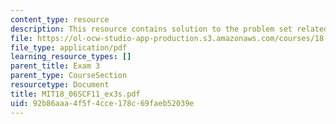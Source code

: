 ```yaml
---
content_type: resource
description: This resource contains solution to the problem set related to exam 3.
file: https://ol-ocw-studio-app-production.s3.amazonaws.com/courses/18-06sc-linear-algebra-fall-2011/92b86aaa4f5f4cce178c69faeb52039e_MIT18_06SCF11_ex3s.pdf
file_type: application/pdf
learning_resource_types: []
parent_title: Exam 3
parent_type: CourseSection
resourcetype: Document
title: MIT18_06SCF11_ex3s.pdf
uid: 92b86aaa-4f5f-4cce-178c-69faeb52039e
---
```

